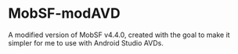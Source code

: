 # MobSF-modAVD
A modified version of MobSF v4.4.0, created with the goal to make it simpler for me to use with Android Studio AVDs.
